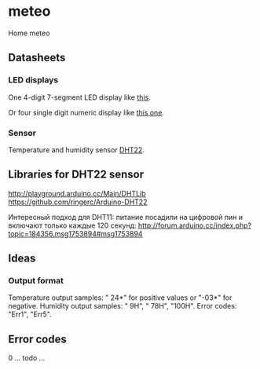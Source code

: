 # meteo
Home meteo

## Datasheets
### LED displays
One 4-digit 7-segment LED display like [this](http://www.kingbrightusa.com/images/catalog/SPEC/CA56-12SRWA.pdf).

Or four single digit numeric display like [this one](http://files.amperka.ru/datasheets/SC56-11.pdf).

### Sensor
Temperature and humidity sensor [DHT22](https://www.adafruit.com/datasheets/DHT22.pdf).

## Libraries for DHT22 sensor

http://playground.arduino.cc/Main/DHTLib
https://github.com/ringerc/Arduino-DHT22

Интересный подход для DHT11: питание посадили на цифровой пин и включают только каждые 120 секунд:
http://forum.arduino.cc/index.php?topic=184356.msg1753894#msg1753894

## Ideas
### Output format
Temperature output samples: " 24*" for positive values or "-03*" for negative.
Humidity output samples: "   9H", " 78H", "100H".
Error codes: "Err1", "Err5".

## Error codes
0 ... todo ...
